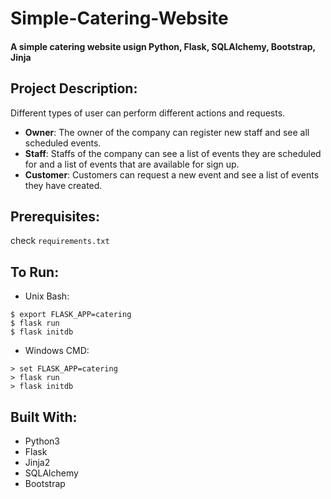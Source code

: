 # Simple-Catering-Website

#### A simple catering website usign Python, Flask, SQLAlchemy, Bootstrap, Jinja

## Project Description:
Different types of user can perform different actions and requests.
* **Owner**: The owner of the company can register new staff and see all scheduled events.
* **Staff**: Staffs of the company can see a list of events they are scheduled for and a list of events that are available for sign up.
* **Customer**: Customers can request a new event and see a list of events they have created.

## Prerequisites:
check `requirements.txt`

## To Run:
* Unix Bash:
```
$ export FLASK_APP=catering
$ flask run
$ flask initdb
```
* Windows CMD:
```
> set FLASK_APP=catering
> flask run
> flask initdb
```

## Built With:
* Python3
* Flask
* Jinja2
* SQLAlchemy
* Bootstrap

